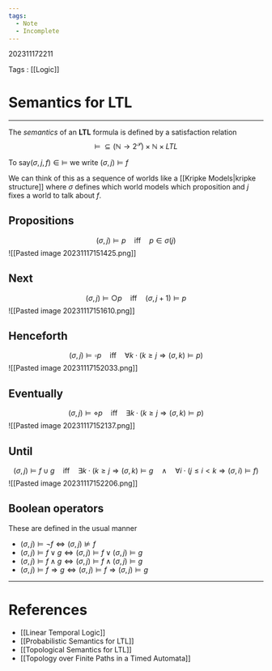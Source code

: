 ```yaml
---
tags:
  - Note
  - Incomplete
---
```

202311172211

Tags : [[Logic]]
# Semantics for LTL
---
The *semantics* of an **LTL** formula is defined by a satisfaction relation 
$$
\models\; \subseteq(\mathbb N\to 2^\mathcal P)\times\mathbb N\times LTL
$$

To say$(\sigma, j, f) \in \models$ we write $(\sigma, j)\models f$ 

We can think of this as a sequence of worlds like a [[Kripke Models|kripke structure]] where $\sigma$ defines which world models which proposition and $j$ fixes a world to talk about $f$.

## Propositions
$$
(\sigma, j)\models p\quad\text{iff}\quad p \in\sigma(j)
$$
![[Pasted image 20231117151425.png]]
## Next
$$
(\sigma, j)\models \bigcirc p\quad\text{iff}\quad (\sigma,j+1) \models p
$$
![[Pasted image 20231117151610.png]]
## Henceforth

$$
(\sigma, j)\models \square p\quad\text{iff}\quad \forall k\cdot(k \geq j \Rightarrow (\sigma,k)\models p)
$$
![[Pasted image 20231117152033.png]]
## Eventually
$$
(\sigma, j)\models \diamond p\quad\text{iff}\quad \exists k\cdot(k \geq j \Rightarrow (\sigma,k)\models p)
$$
![[Pasted image 20231117152137.png]]
## Until
$$
(\sigma, j)\models f\cup g\quad\text{iff}\quad \exists k \cdot(k\ge j \Rightarrow(\sigma,k)\models g\quad \land\quad \forall i \cdot(j \leq i < k \Rightarrow (\sigma, i) \models f)
$$
![[Pasted image 20231117152206.png]]
## Boolean operators
These are defined in the usual manner
- $(\sigma, j)\models\lnot f\iff(\sigma, j)\not\models f$
- $(\sigma, j)\models f \lor g\iff(\sigma, j)\models f \lor(\sigma,j)\models g$
- $(\sigma, j)\models f \land g\iff(\sigma, j)\models f \land(\sigma,j)\models g$
- $(\sigma, j)\models f \Rightarrow g\iff(\sigma, j)\models f \Rightarrow(\sigma,j)\models g$

---
# References
- [[Linear Temporal Logic]]
- [[Probabilistic Semantics for LTL]]
- [[Topological Semantics for LTL]]
- [[Topology over Finite Paths in a Timed Automata]]